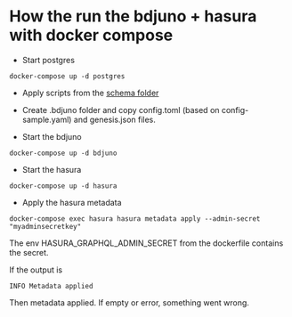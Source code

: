 # How the run the bdjuno + hasura with docker compose

* Start postgres

```
docker-compose up -d postgres
```

* Apply scripts from the [schema folder](database/schema)

* Create .bdjuno folder and copy config.toml (based on config-sample.yaml) and genesis.json files. 
  
* Start the bdjuno

```
docker-compose up -d bdjuno
```

* Start the hasura

```
docker-compose up -d hasura
```

* Apply the hasura metadata

```
docker-compose exec hasura hasura metadata apply --admin-secret "myadminsecretkey"
```

The env HASURA_GRAPHQL_ADMIN_SECRET from the dockerfile contains the secret.

If the output is

```
INFO Metadata applied 
```

Then metadata applied. If empty or error, something went wrong.